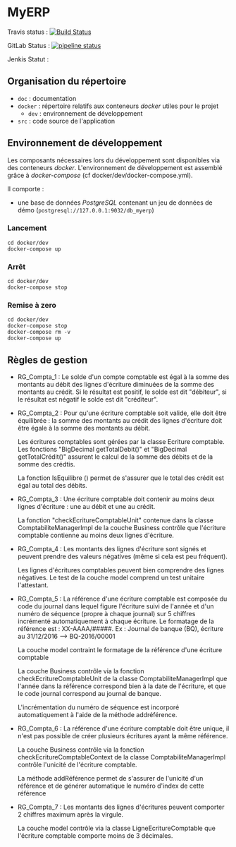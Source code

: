 # MyERP 

Travis status : [![Build Status](https://travis-ci.org/Toysurusse/Project9Test.svg?branch=master)](https://travis-ci.org/Toysurusse/Project9Test)

GitLab Status : [![pipeline status](https://gitlab.com/Toysurusse/Project9Test/badges/master/pipeline.svg)](https://gitlab.com/Toysurusse/Project9Test/commits/master)

Jenkis Statut :

## Organisation du répertoire

*   `doc` : documentation
*   `docker` : répertoire relatifs aux conteneurs _docker_ utiles pour le projet
    *   `dev` : environnement de développement
*   `src` : code source de l'application


## Environnement de développement

Les composants nécessaires lors du développement sont disponibles via des conteneurs _docker_.
L'environnement de développement est assemblé grâce à _docker-compose_
(cf docker/dev/docker-compose.yml).

Il comporte :

*   une base de données _PostgreSQL_ contenant un jeu de données de démo (`postgresql://127.0.0.1:9032/db_myerp`)



### Lancement

    cd docker/dev
    docker-compose up


### Arrêt

    cd docker/dev
    docker-compose stop


### Remise à zero

    cd docker/dev
    docker-compose stop
    docker-compose rm -v
    docker-compose up

## Règles de gestion

*   RG_Compta_1 : Le solde d'un compte comptable est égal à la somme des montants au débit des lignes d'écriture diminuées de la somme des montants au crédit. Si le résultat est positif, le solde est dit "débiteur", si le résultat est négatif le solde est dit "créditeur".


    



*   RG_Compta_2 : Pour qu'une écriture comptable soit valide, elle doit être équilibrée : la somme des montants au crédit des lignes d'écriture doit être égale à la somme des montants au débit.

    
    Les écritures comptables sont gérées par la classe Ecriture comptable. Les fonctions "BigDecimal getTotalDebit()" et "BigDecimal getTotalCrédit()" assurent le calcul de la somme des débits et de la somme des crédtis.
    
    La fonction IsEquilibre () permet de s'assurer que le total des crédit est égal au total des débits. 

*   RG_Compta_3 : Une écriture comptable doit contenir au moins deux lignes d'écriture : une au débit et une au crédit.


    La fonction "checkEcritureComptableUnit" contenue dans la classe ComptabiliteManagerImpl de la couche Business contrôle que l'écriture comptable contienne au moins deux lignes d'écriture.



*   RG_Compta_4 :  	Les montants des lignes d'écriture sont signés et peuvent prendre des valeurs négatives (même si cela est peu fréquent).


    Les lignes d'écritures comptables peuvent bien comprendre des lignes négatives. Le test de la couche model comprend un test unitaire l'attestant.



*   RG_Compta_5 : La référence d'une écriture comptable est composée du code du journal dans lequel figure l'écriture suivi de l'année et d'un numéro de séquence (propre à chaque journal) sur 5 chiffres incrémenté automatiquement à chaque écriture. Le formatage de la référence est : XX-AAAA/#####.
    Ex : Journal de banque (BQ), écriture au 31/12/2016
    --> BQ-2016/00001


    La couche model contraint le formatage de la référence d'une écriture comptable

    La couche Business contrôle via la fonction checkEcritureComptableUnit de la classe ComptabiliteManagerImpl que l'année dans la référence correspond bien à la date de l'écriture, et que le code journal correspond au journal de banque.
    
    L'incrémentation du numéro de séquence est incorporé automatiquement à l'aide de la méthode addréférence.

*   RG_Compta_6 : La référence d'une écriture comptable doit être unique, il n'est pas possible de créer plusieurs écritures ayant la même référence.


    La couche Business contrôle via la fonction checkEcritureComptableContext de la classe ComptabiliteManagerImpl contrôle l'unicité de l'écriture comptable.

    La méthode addRéférence permet de s'assurer de l'unicité d'un référence et de générer automatique le numéro d'index de cette référence

*   RG_Compta_7 : Les montants des lignes d'écritures peuvent comporter 2 chiffres maximum après la virgule.


    La couche model contrôle via la classe LigneEcritureComptable que l'écriture comptable comporte moins de 3 décimales. 